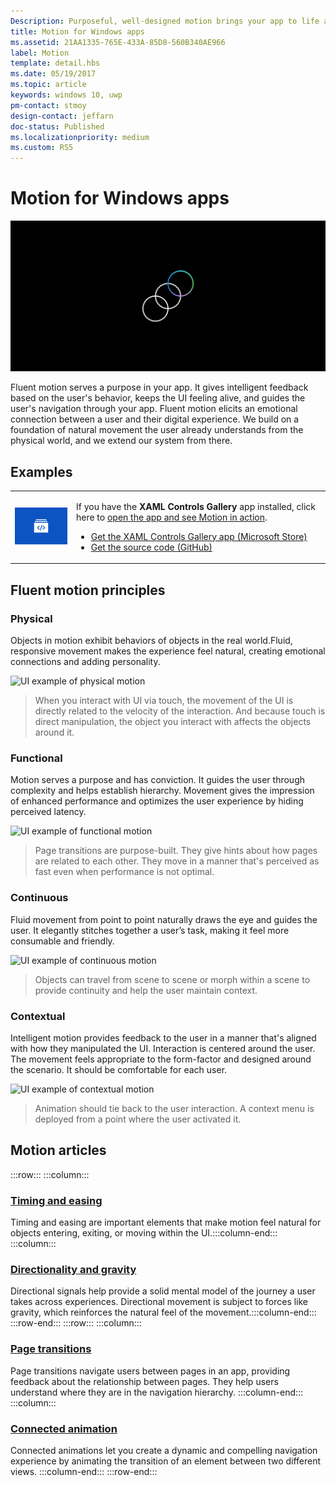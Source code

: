 ```yaml
---
Description: Purposeful, well-designed motion brings your app to life and makes the experience feel crafted and polished. Help users understand context changes, and tie experiences together with visual transitions.
title: Motion for Windows apps
ms.assetid: 21AA1335-765E-433A-85D8-560B340AE966
label: Motion
template: detail.hbs
ms.date: 05/19/2017
ms.topic: article
keywords: windows 10, uwp
pm-contact: stmoy
design-contact: jeffarn
doc-status: Published
ms.localizationpriority: medium
ms.custom: RS5
---
```

# Motion for Windows apps

![Motion icon](../images/motion-2x.png)

Fluent motion serves a purpose in your app. It gives intelligent feedback based on the user's behavior, keeps the UI feeling alive, and guides the user's navigation through your app. Fluent motion elicits an emotional connection between a user and their digital experience. We build on a foundation of natural movement the user already understands from the physical world, and we extend our system from there.

## Examples

<table>
<tr>
<td><img src="images/xaml-controls-gallery-app-icon.png" alt="XAML controls gallery" width="168"></img></td>
<td>
    <p>If you have the <strong style="font-weight: semi-bold">XAML Controls Gallery</strong> app installed, click here to <a href="xamlcontrolsgallery:/category/Motion">open the app and see Motion in action</a>.</p>
    <ul>
    <li><a href="https://www.microsoft.com/store/productId/9MSVH128X2ZT">Get the XAML Controls Gallery app (Microsoft Store)</a></li>
    <li><a href="https://github.com/Microsoft/Xaml-Controls-Gallery">Get the source code (GitHub)</a></li>
    </ul>
</td>
</tr>
</table>

## Fluent motion principles

### Physical

Objects in motion exhibit behaviors of objects in the real world.​ Fluid, responsive movement makes the experience feel natural, creating emotional connections and adding personality.

![UI example of physical motion](images/Physical.gif)
> When you interact with UI via touch, the movement of the UI is directly related to the velocity of the interaction. And because touch is direct manipulation, the object you interact with affects the objects around it.

### Functional

Motion serves a purpose and has conviction. It guides the user through complexity and helps establish hierarchy. Movement gives the impression of enhanced performance and optimizes the user experience by hiding perceived latency.

![UI example of functional motion](images/functional.gif)
> Page transitions are purpose-built. They give hints about how pages are related to each other. They move in a manner that's perceived as fast even when performance is not optimal.

### Continuous

Fluid movement from point to point naturally draws the eye and guides the user.​ It elegantly stitches together a user’s task, making it feel more consumable and friendly.

![UI example of continuous motion](images/continuous3.gif)
> Objects can travel from scene to scene or morph within a scene to provide continuity and help the user maintain context.

### Contextual

Intelligent motion provides feedback to the user in a manner that's aligned with how they manipulated the UI. Interaction is centered around the user.​ The movement feels appropriate to the form-factor and designed around the scenario.​ It should be comfortable for each user.​

![UI example of contextual motion](images/Contextual.gif)
> Animation should tie back to the user interaction. A context menu is deployed from a point where the user activated it.

## Motion articles

:::row:::
    :::column:::
### [Timing and easing](timing-and-easing.md)
Timing and easing are important elements that make motion feel natural for objects entering, exiting, or moving within the UI.​
    :::column-end:::
    :::column:::
### [Directionality and gravity](directionality-and-gravity.md)
Directional signals help provide a solid mental model of the journey a user takes across experiences. Directional movement is subject to forces like gravity, which reinforces the natural feel of the movement.​
    :::column-end:::
:::row-end:::
:::row:::
    :::column:::
### [Page transitions](page-transitions.md)
Page transitions navigate users between pages in an app, providing feedback about the relationship between pages. They help users understand where they are in the navigation hierarchy.
    :::column-end:::
    :::column:::
### [Connected animation](connected-animation.md)
Connected animations let you create a dynamic and compelling navigation experience by animating the transition of an element between two different views.​
    :::column-end:::
:::row-end:::
